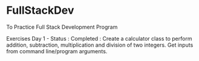 # FullStackDev

To Practice Full Stack Development Program

Exercises
Day 1 - Status :  Completed : 
         Create a calculator class to perform addition, subtraction, multiplication and division of two integers. Get inputs from command line/program arguments.
